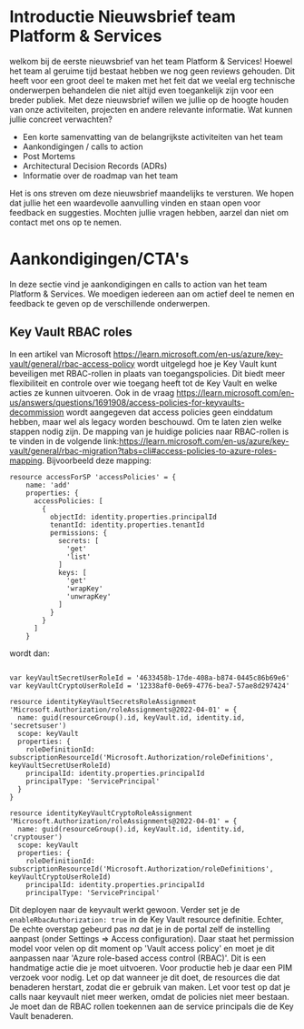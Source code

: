 # Introductie Nieuwsbrief team Platform & Services

welkom bij de eerste nieuwsbrief van het team Platform & Services! Hoewel het team al geruime tijd bestaat hebben we nog geen reviews gehouden. Dit heeft voor een groot deel te maken met het feit dat we veelal erg technische onderwerpen behandelen die niet altijd even toegankelijk zijn voor een breder publiek. Met deze nieuwsbrief willen we jullie op de hoogte houden van onze activiteiten, projecten en andere relevante informatie. Wat kunnen jullie concreet verwachten?

- Een korte samenvatting van de belangrijkste activiteiten van het team
- Aankondigingen / calls to action
- Post Mortems
- Architectural Decision Records (ADRs)
- Informatie over de roadmap van het team

Het is ons streven om deze nieuwsbrief maandelijks te versturen. We hopen dat jullie het een waardevolle aanvulling vinden en staan open voor feedback en suggesties. Mochten jullie vragen hebben, aarzel dan niet om contact met ons op te nemen.


# Aankondigingen/CTA's
In deze sectie vind je aankondigingen en calls to action van het team Platform & Services. We moedigen iedereen aan om actief deel te nemen en feedback te geven op de verschillende onderwerpen. 

## Key Vault RBAC roles

In een artikel van Microsoft https://learn.microsoft.com/en-us/azure/key-vault/general/rbac-access-policy wordt uitgelegd hoe je Key Vault kunt beveiligen met RBAC-rollen in plaats van toegangspolicies. Dit biedt meer flexibiliteit en controle over wie toegang heeft tot de Key Vault en welke acties ze kunnen uitvoeren. Ook in de vraag https://learn.microsoft.com/en-us/answers/questions/1691908/access-policies-for-keyvaults-decommission wordt aangegeven dat access policies geen einddatum hebben, maar wel als legacy worden beschouwd.
Om te laten zien welke stappen nodig zijn. De mapping van je huidige policies naar RBAC-rollen is te vinden in de volgende link:https://learn.microsoft.com/en-us/azure/key-vault/general/rbac-migration?tabs=cli#access-policies-to-azure-roles-mapping. Bijvoorbeeld deze mapping:

```bicep
resource accessForSP 'accessPolicies' = {
    name: 'add'
    properties: {
      accessPolicies: [
        {
          objectId: identity.properties.principalId
          tenantId: identity.properties.tenantId
          permissions: {
            secrets: [
              'get'
              'list'
            ]
            keys: [
              'get'
              'wrapKey'
              'unwrapKey'
            ]
          }
        }
      ]
    }
```

wordt dan:

```bicep

var keyVaultSecretUserRoleId = '4633458b-17de-408a-b874-0445c86b69e6'
var keyVaultCryptoUserRoleId = '12338af0-0e69-4776-bea7-57ae8d297424'

resource identityKeyVaultSecretsRoleAssignment 'Microsoft.Authorization/roleAssignments@2022-04-01' = {
  name: guid(resourceGroup().id, keyVault.id, identity.id, 'secretsuser')
  scope: keyVault
  properties: {
    roleDefinitionId: subscriptionResourceId('Microsoft.Authorization/roleDefinitions', keyVaultSecretUserRoleId)
    principalId: identity.properties.principalId
    principalType: 'ServicePrincipal'
  }
}

resource identityKeyVaultCryptoRoleAssignment 'Microsoft.Authorization/roleAssignments@2022-04-01' = {
  name: guid(resourceGroup().id, keyVault.id, identity.id, 'cryptouser')
  scope: keyVault
  properties: {
    roleDefinitionId: subscriptionResourceId('Microsoft.Authorization/roleDefinitions', keyVaultCryptoUserRoleId)
    principalId: identity.properties.principalId
    principalType: 'ServicePrincipal'
```

Dit deployen naar de keyvault werkt gewoon. Verder set je de `enableRbacAuthorization: true` in de Key Vault resource definitie. 
Echter, De echte overstap gebeurd pas *na* dat je in de portal zelf de instelling aanpast (onder Settings => Access configuration). Daar staat het permission model voor velen op dit moment op 'Vault access policy' en moet je dit aanpassen naar 'Azure role-based access control (RBAC)'. Dit is een handmatige actie die je moet uitvoeren. Voor productie heb je daar een PIM verzoek voor nodig.
Let op dat wanneer je dit doet, de resources die dat benaderen herstart, zodat die er gebruik van maken. 
Let voor test op dat je calls naar keyvault niet meer werken, omdat de policies niet meer bestaan. Je moet dan de RBAC rollen toekennen aan de service principals die de Key Vault benaderen.